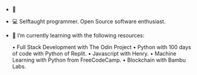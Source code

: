 - 👀
- 💻 Selftaught programmer. Open Source software enthusiast.
- 🌱 I’m currently learning with the following resources:

  • Full Stack Development with The Odin Project
  • Python with 100 days of code with Python of Replit.
  • Javascript with Henry.
  • Machine Learning with Python from FreeCodeCamp.
  • Blockchain with Bambu Labs.

